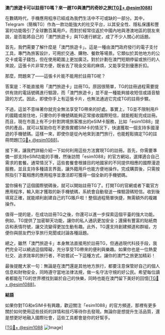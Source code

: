 **澳门旅遊卡可以註冊TG嗎？來一趟TG與澳門的奇妙之旅[[TG💪+ @esim1088](https://t.me/s/esim1088)]**

在數碼時代，手機應用程序已經成為我們生活中不可或缺的一部分。其中，Telegram（簡稱TG）作為一款功能強大的社交平台，以其安全性、隱私保護和豐富的功能吸引了全球數百萬用戶。而對於經常往返於中國內地與港澳地區的朋友來說，是否能將自己的「澳門旅遊卡」與TG進行綁定，成了不少人關心的話題。

首先，我們需要了解什麼是「澳門旅遊卡」。這是一種由澳門政府發行的電子支付工具，專門為旅客設計，可用於交通、購物、餐飲等場景。它類似於其他地方的公交卡或電子錢包，但在使用範圍上更加廣泛。對於計劃在澳門短期停留或旅行的人來說，這張卡片非常方便，既省去了現金交易的麻煩，又能享受到優惠折扣。

那麼，問題來了——這張卡片能不能用於註冊TG呢？

答案是：不能直接用「澳門旅遊卡」註冊TG。原因很簡單，TG的註冊過程需要提供有效的電話號碼進行驗證，而「澳門旅遊卡」並不是一種能夠接收短信或語音驗證的方式。因此，即使你手上有這張卡片，也無法通過它完成TG的註冊步驟。

不過，這並不意味著你就完全無法享受TG帶來的好處。事實上，TG並不限制用戶的國籍或居住地，只要你的手機號碼能夠正常接收國際短信，就能輕鬆完成註冊。而且，現在市面上有不少針對跨境旅客推出的eSIM卡服務，比如「esim1088」提供的產品，就可以幫助你在不更換實體SIM卡的情況下，快速獲取一個支持多國漫遊的手機號碼。這樣一來，即使你是從內地來到澳門旅行，也能輕鬆搞定TG的註冊問題[[TG💪+ @esim1088](https://t.me/s/esim1088)]。

接下來，讓我們詳細介紹一下如何利用這些方法實現TG的註冊。首先，你需要準備一部支持eSIM功能的手機，然後訪問「esim1088」的官方網站，選擇適合自己需求的套餐。通常情況下，這些套餐會根據目的地國家的不同提供相應的國際漫遊服務，並且支持多種語言界面，讓外籍用戶也能方便地操作。完成購買後，只需按照指引下載相應的應用程序並激活即可獲得一個全新的手機號碼。

當你擁有了這個國際號碼後，就可以開始註冊TG了。打開TG的官網或者下載官方應用程序，輸入剛才獲取的新手機號碼，系統會自動發送一條驗證碼短信。收到後填寫正確，就能順利創建自己的TG賬戶啦！整個過程簡單快捷，無需額外的複雜操作。

值得一提的是，在成功註冊TG之後，你還可以進一步探索這個平臺的強大功能。例如，TG提供了加密聊天功能，讓你的私人通訊更加安全；還擁有豐富的貼紙商店和表情符號，讓交流變得更加生動有趣。此外，TG還支持創建頻道和群組，方便你與朋友們分享旅行見聞或討論各種話題。

總之，雖然「澳門旅遊卡」本身無法直接用於註冊TG，但通過現代科技手段，我們完全可以繞過這個障礙，充分享受TG帶來的便利與樂趣。如果你也是一位熱愛社交、追求效率的旅行者，不妨嘗試一下這種方式，讓你的澳門之旅更加精彩！

最後提醒大家一句：無論是在澳門還是其他地方旅行，都要注意保管好自己的個人信息和財物安全，同時遵守當地法律法規，做一名守法守規的好公民。希望每位讀者都能在TG的世界裡找到屬於自己的快樂，同時也能在澳門留下美好的回憶[[TG💪+ @esim1088](https://t.me/s/esim1088)]。

**結語**

如果你對TG和eSIM卡有興趣，歡迎關注「esim1088」的官方頻道，那裡有更多關於如何使用這些技術的詳情和技巧等待你去發現。無論你是想提升生活品質，還是想更好地融入國際社會，這些工具都會是你的好幫手。

[[TG💪+ @esim1088](https://t.me/s/esim1088) ![Image](https://i.postimg.cc/4NQfJmqS/Snipaste-2025-05-13-00-14-12.png)]